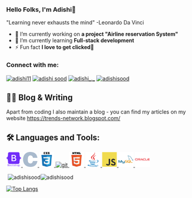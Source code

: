 ### Hello Folks, I'm Adishi👋
"Learning never exhausts the mind" -Leonardo Da Vinci
- 🔭 I’m currently working on **a project "Airline reservation System"**
- 🌱 I’m currently learning **Full-stack development**
- ⚡ Fun fact **I love to get clicked📸**
<h3 align="left">Connect with me:</h3>
<p align="left">
<a href="https://twitter.com/adishi11" target="blank"><img align="center" src="https://cdn.jsdelivr.net/npm/simple-icons@3.0.1/icons/twitter.svg" alt="adishi11" height="30" width="40" /></a>
<a href="https://linkedin.com/in/adishi sood" target="blank"><img align="center" src="https://cdn.jsdelivr.net/npm/simple-icons@3.0.1/icons/linkedin.svg" alt="adishi sood" height="30" width="40" /></a>
<a href="https://instagram.com/adishi_._" target="blank"><img align="center" src="https://cdn.jsdelivr.net/npm/simple-icons@3.0.1/icons/instagram.svg" alt="adishi_._" height="30" width="40" /></a>
<a href="https://www.hackerrank.com/adishisood" target="blank"><img align="center" src="https://cdn.jsdelivr.net/npm/simple-icons@3.0.1/icons/hackerrank.svg" alt="adishisood" height="30" width="40" /></a>
</p>


## ✍🏻 Blog & Writing
Apart from coding I also maintain a blog - you can find my articles on my website https://trends-network.blogspot.com/

## 🛠️ Languages and Tools:
<p align="left"> <a href="https://getbootstrap.com" target="_blank"> <img src="https://raw.githubusercontent.com/devicons/devicon/master/icons/bootstrap/bootstrap-plain-wordmark.svg" alt="bootstrap" width="40" height="40"/> </a> <a href="https://www.cprogramming.com/" target="_blank"> <img src="https://raw.githubusercontent.com/devicons/devicon/master/icons/c/c-original.svg" alt="c" width="40" height="40"/> </a> <a href="https://www.w3schools.com/css/" target="_blank"> <img src="https://raw.githubusercontent.com/devicons/devicon/master/icons/css3/css3-original-wordmark.svg" alt="css3" width="40" height="40"/> </a> <a href="https://git-scm.com/" target="_blank"> <img src="https://www.vectorlogo.zone/logos/git-scm/git-scm-icon.svg" alt="git" width="40" height="40"/> </a> <a href="https://www.w3.org/html/" target="_blank"> <img src="https://raw.githubusercontent.com/devicons/devicon/master/icons/html5/html5-original-wordmark.svg" alt="html5" width="40" height="40"/> </a> <a href="https://www.java.com" target="_blank"> <img src="https://raw.githubusercontent.com/devicons/devicon/master/icons/java/java-original.svg" alt="java" width="40" height="40"/> </a> <a href="https://developer.mozilla.org/en-US/docs/Web/JavaScript" target="_blank"> <img src="https://raw.githubusercontent.com/devicons/devicon/master/icons/javascript/javascript-original.svg" alt="javascript" width="40" height="40"/> </a> <a href="https://www.mysql.com/" target="_blank"> <img src="https://raw.githubusercontent.com/devicons/devicon/master/icons/mysql/mysql-original-wordmark.svg" alt="mysql" width="40" height="40"/> </a> <a href="https://www.oracle.com/" target="_blank"> <img src="https://raw.githubusercontent.com/devicons/devicon/master/icons/oracle/oracle-original.svg" alt="oracle" width="40" height="40"/> </a> </p>

&nbsp;<img align="center" src="https://github-readme-stats.vercel.app/api?username=adishisood&show_icons=true&locale=en" alt="adishisood" /><img align="center" src="https://github-readme-streak-stats.herokuapp.com/?user=adishisood&" alt="adishisood" />

[![Top Langs](https://github-readme-stats.vercel.app/api/top-langs/?username=adishisood&layout=compact)](https://github.com/AdishiSood/github-readme-stats)

